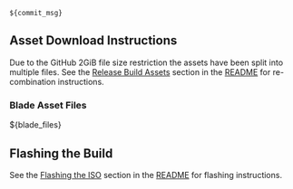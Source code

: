 `${commit_msg}`

## Asset Download Instructions
Due to the GitHub 2GiB file size restriction the assets have been split into multiple files.  See the [Release Build Assets](https://github.com/waggle-sensor/blade-image/blob/master/README.md#rba) section in the [README](https://github.com/waggle-sensor/blade-image/blob/master/README.md) for re-combination instructions.

### Blade Asset Files
${blade_files}

## Flashing the Build
See the [Flashing the ISO](https://github.com/waggle-sensor/blade-image/blob/master/README.md#flashing_iso) section in the [README](https://github.com/waggle-sensor/blade-image/blob/master/README.md) for flashing instructions.
